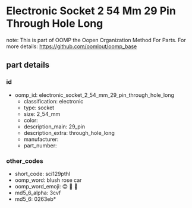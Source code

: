 # Electronic Socket 2 54 Mm 29 Pin Through Hole Long  

note: This is part of OOMP the Oopen Organization Method For Parts. For more details: https://github.com/oomlout/oomp_base

##  part details





### id
* oomp_id: electronic_socket_2_54_mm_29_pin_through_hole_long
  * classification: electronic
  * type: socket
  * size: 2_54_mm
  * color: 
  * description_main: 29_pin
  * description_extra: through_hole_long
  * manufacturer: 
  * part_number: 

### other_codes
* short_code: sci129pthl
* oomp_word: blush rose car
* oomp_word_emoji: :blush: :rose: :car:
* md5_6_alpha: 3cvf
* md5_6: 0263eb* 